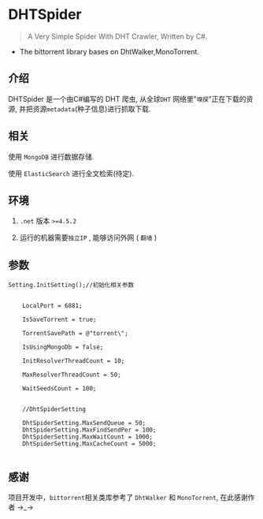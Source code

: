 # DHTSpider
>A Very Simple Spider With DHT Crawler, Written by C#.

* The bittorrent library bases on DhtWalker,MonoTorrent.




## 介绍

DHTSpider 是一个由C#编写的 DHT 爬虫, 从全球` DHT ` 网络里"`嗅探`"正在下载的资源, 并把资源`metadata`(种子信息)进行抓取下载.


## 相关

使用 `MongoDB` 进行数据存储.

使用 `ElasticSearch` 进行全文检索(待定).


## 环境

1. `.net` 版本 `>=4.5.2`

2. 运行的机器需要`独立IP` , 能够访问外网 ( `翻墙` )


## 参数

```
Setting.InitSetting();//初始化相关参数
```

```
    
    LocalPort = 6881;

    IsSaveTorrent = true;

    TorrentSavePath = @"torrent\";

    IsUsingMongoDb = false;

    InitResolverThreadCount = 10;

    MaxResolverThreadCount = 50;

    WaitSeedsCount = 100;


    //DhtSpiderSetting

    DhtSpiderSetting.MaxSendQueue = 50;
    DhtSpiderSetting.MaxFindSendPer = 100;
    DhtSpiderSetting.MaxWaitCount = 1000;
    DhtSpiderSetting.MaxCacheCount = 5000;
    
```

## 感谢
项目开发中，`bittorrent`相关类库参考了 `DhtWalker` 和 `MonoTorrent`, 在此感谢作者 →_→
